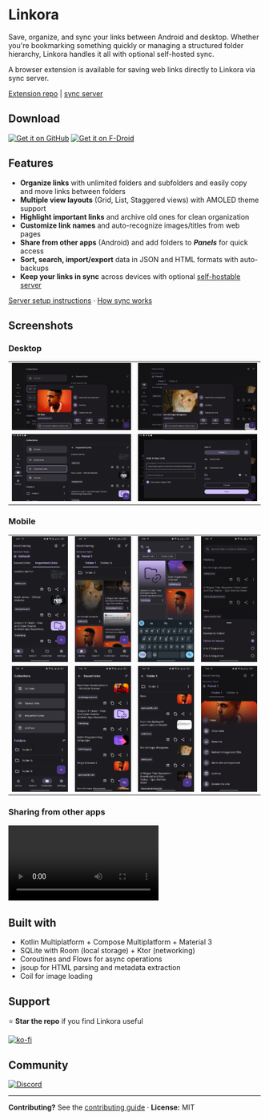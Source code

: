 # Linkora

Save, organize, and sync your links between Android and desktop. Whether you're bookmarking something quickly or managing a structured folder hierarchy, Linkora handles it all with optional self-hosted sync.

A browser extension is available for saving web links directly to Linkora via sync server.

[Extension repo](https://github.com/LinkoraApp/browser-extension) | [sync server](https://github.com/LinkoraApp/sync-server)

## Download

[<img src="https://github.com/user-attachments/assets/a50513b3-dbf8-48c1-bff8-1f4215fefbb9"
alt="Get it on GitHub"
height="80">](https://github.com/sakethpathike/Linkora/releases) [<img src="https://f-droid.org/badge/get-it-on.png"
alt="Get it on F-Droid"
height="80">](https://f-droid.org/packages/com.sakethh.linkora)

## Features
- **Organize links** with unlimited folders and subfolders and easily copy and move links between folders
- **Multiple view layouts** (Grid, List, Staggered views) with AMOLED theme support
- **Highlight important links** and archive old ones for clean organization
- **Customize link names** and auto-recognize images/titles from web pages
- **Share from other apps** (Android) and add folders to **_Panels_** for quick access
- **Sort, search, import/export** data in JSON and HTML formats with auto-backups
- **Keep your links in sync** across devices with optional [self-hostable server](https://github.com/LinkoraApp/sync-server)

[Server setup instructions](docs/ServerConnectionSetup.md) · [How sync works](https://sakethpathike.github.io/blog/synchronization-in-linkora)

## Screenshots

### Desktop

|                    |                    |
|--------------------|--------------------|
| ![](assets/t1.png) | ![](assets/t2.png) |
| ![](assets/t3.png) | ![](assets/t5.png) |

### Mobile

|                    |                    |                    |                    |
|--------------------|--------------------|--------------------|--------------------|
| ![](assets/m1.png) | ![](assets/m2.png) | ![](assets/m3.png) | ![](assets/m4.png) |
| ![](assets/m5.png) | ![](assets/m6.png) | ![](assets/m7.png) | ![](assets/m8.png) |

### Sharing from other apps

<video src="https://github.com/user-attachments/assets/65fdbdb9-83da-4d83-9dd9-2fa3e3504bc0"></video>

## Built with

- Kotlin Multiplatform + Compose Multiplatform + Material 3
- SQLite with Room (local storage) + Ktor (networking)
- Coroutines and Flows for async operations
- jsoup for HTML parsing and metadata extraction
- Coil for image loading

## Support

⭐️ **Star the repo** if you find Linkora useful  

[![ko-fi](https://ko-fi.com/img/githubbutton_sm.svg)](https://ko-fi.com/sakethpathike)

## Community

[![Discord](https://discord.com/api/guilds/1214971383352664104/widget.png?style=banner2)](https://discord.gg/ZDBXNtv8MD)

---

**Contributing?** See the [contributing guide](CONTRIBUTING.md) · **License:** MIT
